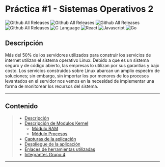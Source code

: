 <h1> <b> Práctica #1 - Sistemas Operativos 2 </b> </h1>

![Github All Releases](https://img.shields.io/badge/Version-1.0-green)
![Github All Releases](https://img.shields.io/badge/Curso-Sistemas%20Operativos%202-blue)
![Github All Releases](https://img.shields.io/badge/Grupo-23-red)
![Github All Releases](https://img.shields.io/badge/Practica-1-orange)
![C Language](https://img.shields.io/badge/Kernel_Module-gray?style=flat-square&logo=c)
![React](https://img.shields.io/badge/React-gray?style=flat-square&logo=react)
![Javascript](https://img.shields.io/badge/Javascript-gray?style=flat-square&logo=javascript)
![Go](https://img.shields.io/badge/Go-gray?style=flat-square&logo=Go)

## **Descripción**

Más del 50% de los servidores utilizados para construir los servicios de internet utilizan el sistema 
operativo Linux. Debido a que es un sistema seguro y de código abierto, las empresas lo utilizan por 
sus garantías y bajo costo. 
Los servicios construidos sobre Linux abarcan un amplio espectro de soluciones; sin embargo, sin 
importar los por menores de los procesos levantados en el servidor nos vemos en la necesidad de 
implementar una forma de monitorear los recursos del sistema.

---

## **Contenido**

> * [Descripción](#Descripción)
> * [Descripción de Modulos Kernel](#Descripción-de-Modulos-Kernel)
>   * [Módulo RAM](#Módulo-RAM)
>   * [Módulo Procesos](#Módulo-Procesos)
> * [Capturas de la aplicación](#Capturas-de-la-aplicación)
> * [Despliegue de la aplicación](#Despliegue-de-la-aplicación)
> * [Enlaces de herramientas utilizadas](#Enlaces-de-herramientas-utilizadas)
> * [Integrantes Grupo 4](#Integrantes-Grupo-4)

---